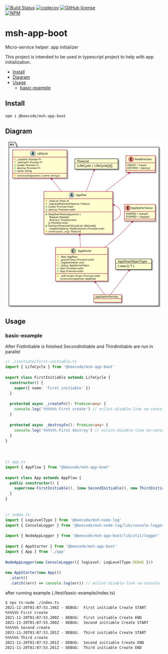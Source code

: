 [![Build Status](https://beecode.semaphoreci.com/badges/msh-app-boot/branches/main.svg?style=shields)](https://beecode.semaphoreci.com/projects/msh-app-boot)
[![codecov](https://codecov.io/gh/beecode-rs/msh-app-boot/branch/main/graph/badge.svg?token=JR5ZLHZETH)](https://codecov.io/gh/beecode-rs/msh-app-boot)
[![GitHub license](https://img.shields.io/github/license/beecode-rs/msh-app-boot)](https://github.com/beecode-rs/msh-app-boot/blob/main/LICENSE)  
[![NPM](https://nodei.co/npm/@beecode/msh-app-boot.png)](https://nodei.co/npm/@beecode/msh-app-boot)

# msh-app-boot

Micro-service helper: app initializer

This project is intended to be used in typescript project to help with app initialization.

<!-- toc -->

- [Install](#install)
- [Diagram](#diagram)
- [Usage](#usage)
  * [basic-example](#basic-example)

<!-- tocstop -->

## Install

`npm i @beecode/msh-app-boot`


## Diagram

![vision-diagram](resource/doc/vision/vision.svg)


## Usage

### basic-example

After FistInitiable is finished SecondInitiable and ThirdInitiable are run in parallel

```typescript
// ./initiate/first-initiable.ts
import { LifeCycle } from '@beecode/msh-app-boot'

export class FirstInitiable extends LifeCycle {
  constructor() {
    super({ name: 'First initiable' })
  }

  protected async _createFn(): Promise<any> {
    console.log('%%%%%% First create') // eslint-disable-line no-console
  }

  protected async _destroyFn(): Promise<any> {
    console.log('%%%%%% First destroy') // eslint-disable-line no-console
  }
}



// app.ts
import { AppFlow } from '@beecode/msh-app-boot'

export class App extends AppFlow {
  public constructor() {
    super(new FirstInitiable(), [new SecondInitiable(), new ThirdInitiable()])
  }
}


// index.ts
import { LogLevelType } from '@beecode/msh-node-log'
import { ConsoleLogger } from '@beecode/msh-node-log/lib/console-logger'

import { NodeAppLogger } from '@beecode/msh-app-boot/lib/util/logger'

import { AppStarter } from '@beecode/msh-app-boot'
import { App } from './app'

NodeAppLogger(new ConsoleLogger({ logLevel: LogLevelType.DEBUG }))

new AppStarter(new App())
  .start()
  .catch((err) => console.log(err)) // eslint-disable-line no-console
```

after running example (./test/basic-example/index.ts)

```shell
$ npx ts-node ./index.ts 
2021-11-20T01:07:53.198Z - DEBUG:  First initiable Create START
%%%%%% First create
2021-11-20T01:07:53.200Z - DEBUG:  First initiable Create END
2021-11-20T01:07:53.200Z - DEBUG:  Second initiable Create START
%%%%%% Second create
2021-11-20T01:07:53.201Z - DEBUG:  Third initiable Create START
%%%%%% Third create
2021-11-20T01:07:53.201Z - DEBUG:  Second initiable Create END
2021-11-20T01:07:53.201Z - DEBUG:  Third initiable Create END
```
